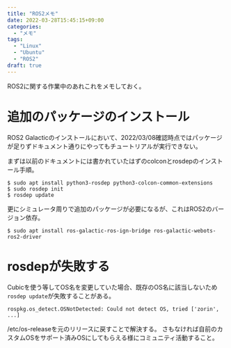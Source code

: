 ```yaml
---
title: "ROS2メモ"
date: 2022-03-28T15:45:15+09:00
categories:
  - "メモ"
tags:
  - "Linux"
  - "Ubuntu"
  - "ROS2"
draft: true
---
```


ROS2に関する作業中のあれこれをメモしておく。

<!--more-->

# 追加のパッケージのインストール
ROS2 Galacticのインストールにおいて、2022/03/08確認時点ではパッケージが足りずドキュメント通りにやってもチュートリアルが実行できない。

まずは以前のドキュメントには書かれていたはずのcolconとrosdepのインストール手順。

```
$ sudo apt install python3-rosdep python3-colcon-common-extensions
$ sudo rosdep init
$ rosdep update
```

更にシミュレータ周りで追加のパッケージが必要になるが、これはROS2のバージョン依存。

```
$ sudo apt install ros-galactic-ros-ign-bridge ros-galactic-webots-ros2-driver
```

# rosdepが失敗する
Cubicを使う等してOS名を変更していた場合、既存のOS名に該当しないため`rosdep update`が失敗することがある。

```
rospkg.os_detect.OSNotDetected: Could not detect OS, tried ['zorin', ...]
```

/etc/os-releaseを元のリリースに戻すことで解決する。
さもなければ自前のカスタムOSをサポート済みOSにしてもらえる様にコミュニティ活動すること。